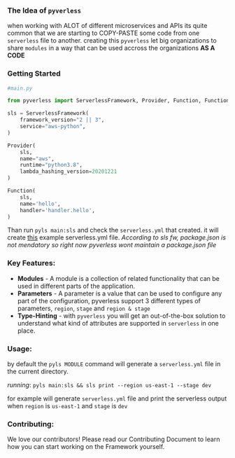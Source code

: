 ### The Idea of `pyverless`

when working with ALOT of different microservices and APIs its quite common that we are starting to COPY-PASTE some code
from one `serverless` file to another. creating this `pyverless` let big organizations to share `modules` in a way that
can be used accross the organizations **AS A CODE**

### Getting Started

```python
#main.py

from pyverless import ServerlessFramework, Provider, Function, FunctionEvent, EventTypes

sls = ServerlessFramework(
    framework_version="2 || 3",
    service="aws-python",
)

Provider(
    sls,
    name="aws",
    runtime="python3.8",
    lambda_hashing_version=20201221
)

Function(
    sls,
    name='hello',
    handler='handler.hello',
)
```

Than run `pyls main:sls` and check the `serverless.yml` that created. it will create [this](https://github.com/serverless/examples/blob/master/aws-python/serverless.yml) example serverless.yml file.
*According to sls fw, package.json is not mendatory so right now pyverless wont maintain a package.json file*

### Key Features:

- **Modules** - A module is a collection of related functionality that can be used in different parts of the
  application.
- **Parameters** - A parameter is a value that can be used to configure any part of the configuration, pyverless support
  3 different types of parameters, `region`, `stage` and `region & stage`
- **Type-Hinting** - with `pyverless` you will get an out-of-the-box solution to understand what kind of attributes are
  supported in `serverless` in one place.

### Usage:

by default the `pyls MODULE` command will generate a `serverless.yml` file in the current directory.

*running*: `pyls main:sls && sls print --region us-east-1 --stage dev`

for example will generate `serverless.yml` file and print the serverless output when `region` is `us-east-1` and `stage`
is `dev`

### Contributing:

We love our contributors! Please read our Contributing Document to learn how you can start working on the Framework
yourself.